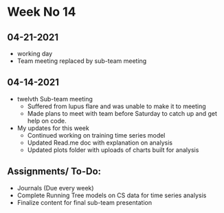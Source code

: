 # Week No 14
## 04-21-2021
- working day
- Team meeting replaced by sub-team meeting

## 04-14-2021
- twelvth Sub-team meeting
  - Suffered from lupus flare and was unable to make it to meeting
  - Made plans to meet with team before Saturday to catch up and get help on code.
- My updates for this week
  - Continued working on training time series model
  - Updated Read.me doc with explanation on analysis
  - Updated plots folder with uploads of charts built for analysis

## Assignments/ To-Do:
  - Journals (Due every week)
  - Complete Running Tree models on CS data for time series analysis
  - Finalize content for final sub-team presentation
